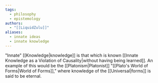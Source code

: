 ```yaml
---
tags:
  - philosophy
  - epistemology
authors:
  - "[[LiquidZulu]]"
aliases:
  - innate ideas
  - innate knowledge
---
```

"Innate" [[Knowledge|knowledge]] is that which is known [[Innate Knowledge as a Violation of Causality|without having being learned]]. An example of this would be the [[Platonism|Platonist]] "[[Plato's World of Forms|World of Forms]]," where knowledge of the [[Universal|forms]] is said to be eternal.